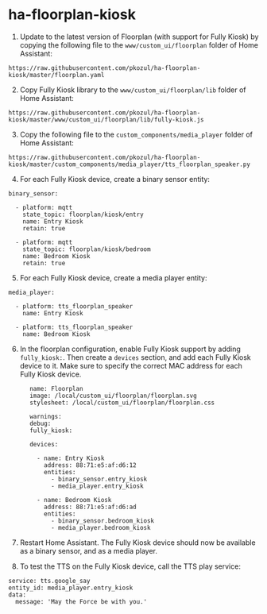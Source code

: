 # ha-floorplan-kiosk
1) Update to the latest version of Floorplan (with support for Fully Kiosk) by copying the following file to the `www/custom_ui/floorplan` folder of Home Assistant:

```
https://raw.githubusercontent.com/pkozul/ha-floorplan-kiosk/master/floorplan.yaml
```

2) Copy Fully Kiosk library to the `www/custom_ui/floorplan/lib` folder of Home Assistant:

```
https://raw.githubusercontent.com/pkozul/ha-floorplan-kiosk/master/www/custom_ui/floorplan/lib/fully-kiosk.js
```

3) Copy the following file to the `custom_components/media_player` folder of Home Assistant:

```
https://raw.githubusercontent.com/pkozul/ha-floorplan-kiosk/master/custom_components/media_player/tts_floorplan_speaker.py
```

4) For each Fully Kiosk device, create a binary sensor entity:

```
binary_sensor: 

  - platform: mqtt
    state_topic: floorplan/kiosk/entry
    name: Entry Kiosk
    retain: true

  - platform: mqtt
    state_topic: floorplan/kiosk/bedroom
    name: Bedroom Kiosk
    retain: true
```

5) For each Fully Kiosk device, create a media player entity:

```
media_player:

  - platform: tts_floorplan_speaker
    name: Entry Kiosk

  - platform: tts_floorplan_speaker
    name: Bedroom Kiosk
```

6) In the floorplan configuration, enable Fully Kiosk support by adding `fully_kiosk:`. Then create a `devices` section, and add each Fully Kiosk device to it. Make sure to specify the correct MAC address for each Fully Kiosk device.

```
      name: Floorplan
      image: /local/custom_ui/floorplan/floorplan.svg
      stylesheet: /local/custom_ui/floorplan/floorplan.css

      warnings:
      debug:
      fully_kiosk:

      devices:

        - name: Entry Kiosk
          address: 88:71:e5:af:d6:12
          entities:
            - binary_sensor.entry_kiosk
            - media_player.entry_kiosk

        - name: Bedroom Kiosk
          address: 88:71:e5:af:d6:ad
          entities:
            - binary_sensor.bedroom_kiosk
            - media_player.bedroom_kiosk
```

7) Restart Home Assistant. The Fully Kiosk device should now be available as a binary sensor, and as a media player.

8) To test the TTS on the Fully Kiosk device, call the TTS play service:

```
service: tts.google_say
entity_id: media_player.entry_kiosk
data:
  message: 'May the Force be with you.'
```
